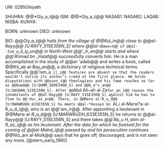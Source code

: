 URI: 0295Ghiyath

SHUHRA: @@*Giy_a_t@@
ISM: @@*Giy_a_t@@
NASAB1: 
NASAB2: 
LAQAB: 
NISBA: 
KUNYA: 

BORN: unknown
DIED: unknown

BIO: @@*Giy_a_t@@ hails from the village of @@Kul_in@@ close to @@al-Rayy@@ [U:RAYY_515E356N_S] where @@al-da`wa=t@@ of @@al-'Ism_a`_il_iy_un@@ in North-West @@'_Ir_an@@ starts and where @@'A*hmad bn _Halaf@@ successfully converts him. He is a man accomplished in the study of @@al-'adab@@ and writes a book, called @@Kit_ab al-Bay_an@@, a dictionary of religious technical terms. Specifically @@'ism_a`_il_i@@ features are absent so that the readers wouldn’t notice its author’s creed at the first glance. He holds disputations with @@sunn_i@@ theologians and his fame reaches as far as @@Qumm@@ [U:QUMM_509E346N_S] and @@Q_a^s_an@@ [U:QASHAN_515E339N_S]. After @@`Abd All~ah al-Za`far_an_i@@ rouses the inhabitants of @@al-Rayy@@ [U:RAYY_515E356N_S] against him he has to flee to @@_Hur_as_an@@. There, in @@Marw al-R_u_d@@ [U:MARWRUDH_633E355N_S] he meets @@al-*Husayn bn `Al_i al-Marw?a-al-R_u_d_i@@, who is an @@'am_ir@@. After appointing a lieutenant in @@Marw al-R_u_d@@ [U:MARWRUDH_633E355N_S] he returns to @@al-Rayy@@ [U:RAYY_515E356N_S] and there takes @@'Ab_u *H_atim al-R_az_i@@ as his lieutenant. After the date for which he foretold for the coming of @@al-Mahd_i@@ passed by and his persecution continues @@Ni*z_am al-Mulk@@ says that he goes off, discouraged, and is not seen any more. [@stern_early_1960]
